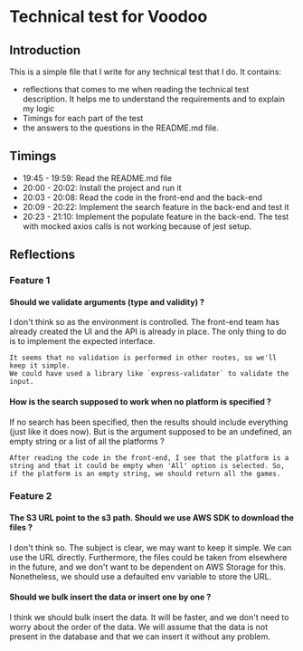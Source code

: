 # Technical test for Voodoo

## Introduction

This is a simple file that I write for any technical test that I do.
It contains:
- reflections that comes to me when reading the technical test description. It helps me to understand the requirements and to explain my logic
- Timings for each part of the test
- the answers to the questions in the README.md file.

## Timings
- 19:45 - 19:59: Read the README.md file
- 20:00 - 20:02: Install the project and run it
- 20:03 - 20:08: Read the code in the front-end and the back-end
- 20:09 - 20:22: Implement the search feature in the back-end and test it
- 20:23 - 21:10: Implement the populate feature in the back-end. The test with mocked axios calls is not working because of jest setup.

## Reflections

### Feature 1

#### Should we validate arguments (type and validity) ?
I don't think so as the environment is controlled. The front-end team has already created the UI and the API is already in place. The only thing to do is to implement the expected interface.

```
It seems that no validation is performed in other routes, so we'll keep it simple.
We could have used a library like `express-validator` to validate the input.
```

#### How is the search supposed to work when no platform is specified ?
If no search has been specified, then the results should include everything (just like it does now).
But is the argument supposed to be an undefined, an empty string or a list of all the platforms ?

```
After reading the code in the front-end, I see that the platform is a string and that it could be empty when 'All' option is selected. So, if the platform is an empty string, we should return all the games.
```

### Feature 2
#### The S3 URL point to the s3 path. Should we use AWS SDK to download the files ?
I don't think so. The subject is clear, we may want to keep it simple. We can use the URL directly.
Furthermore, the files could be taken from elsewhere in the future, and we don't want to be dependent on AWS Storage for this.
Nonetheless, we should use a defaulted env variable to store the URL.

#### Should we bulk insert the data or insert one by one ?
I think we should bulk insert the data. It will be faster, and we don't need to worry about the order of the data.
We will assume that the data is not present in the database and that we can insert it without any problem.


